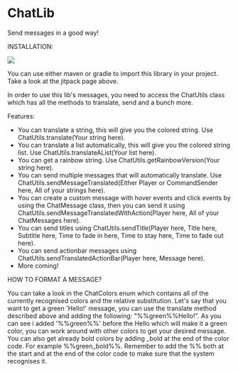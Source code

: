 # ChatLib
Send messages in a good way!

INSTALLATION:

[![](https://jitpack.io/v/Will0mane/ChatLib.svg)](https://jitpack.io/#Will0mane/ChatLib)

You can use either maven or gradle to import
this library in your project.
Take a look at the jitpack page above.

In order to use this lib's messages, you
need to access the ChatUtils class which
has all the methods to translate, send
and a bunch more.

Features:
 - You can translate a string, this will give you the colored string. Use ChatUtils.translate(Your string here).
 - You can translate a list automatically, this will give you the colored string list. Use ChatUtils.translateAList(Your list here).
 - You can get a rainbow string. Use ChatUtils.getRainbowVersion(Your string here).
 - You can send multiple messages that will automatically translate. Use ChatUtils.sendMessageTranslated(Either Player or CommandSender here, All of your strings here).
 - You can create a custom message with hover events and click events by using the ChatMessage class, then you can send it using 
 ChatUtils.sendMessageTranslatedWithAction(Player here, All of your ChatMessages here).
 - You can send titles using ChatUtils.sendTitle(Player here, Title here, Subtitle here, Time to fade in here, Time to stay here, Time to fade out here).
 - You can send actionbar messages using ChatUtils.sendTranslatedActionBar(Player here, Message here).
 - More coming!

HOW TO FORMAT A MESSAGE?

You can take a look in the ChatColors enum which contains all of the
currently recognised colors and the relative substitution.
Let's say that you want to get a green 'Hello!' message,
you can use the translate method described above and 
adding the following: "%%green%%Hello!".
As you can see i added '%%green%%' before the Hello which
will make it a green color, you can work around with other
colors to get your desired message.
You can also get already bold colors by adding _bold at
the end of the color code. For example %%green_bold%%.
Remember to add the %% both at the start and at the end of the color code
to make sure that the system recognises it.
